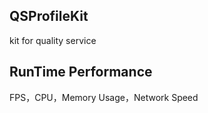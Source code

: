 ## QSProfileKit

kit for quality service 

## RunTime Performance

FPS，CPU，Memory Usage，Network Speed

